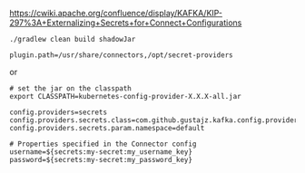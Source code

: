 https://cwiki.apache.org/confluence/display/KAFKA/KIP-297%3A+Externalizing+Secrets+for+Connect+Configurations



```
./gradlew clean build shadowJar

```

```
plugin.path=/usr/share/connectors,/opt/secret-providers
```
or
```
# set the jar on the classpath
export CLASSPATH=kubernetes-config-provider-X.X.X-all.jar
```

```
config.providers=secrets
config.providers.secrets.class=com.github.gustajz.kafka.config.provider.KubernetesSecretConfigProvider
config.providers.secrets.param.namespace=default
```


```
# Properties specified in the Connector config
username=${secrets:my-secret:my_username_key}
password=${secrets:my-secret:my_password_key}
```
